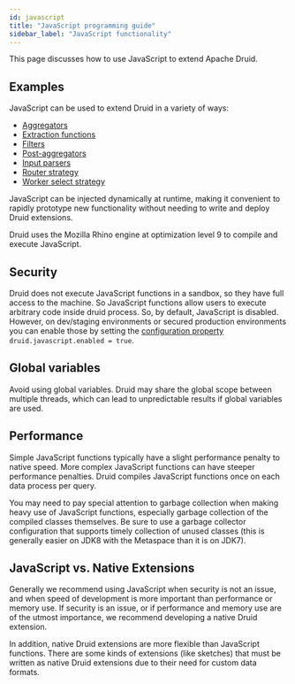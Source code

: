 ```yaml
---
id: javascript
title: "JavaScript programming guide"
sidebar_label: "JavaScript functionality"
---
```


<!--
  ~ Licensed to the Apache Software Foundation (ASF) under one
  ~ or more contributor license agreements.  See the NOTICE file
  ~ distributed with this work for additional information
  ~ regarding copyright ownership.  The ASF licenses this file
  ~ to you under the Apache License, Version 2.0 (the
  ~ "License"); you may not use this file except in compliance
  ~ with the License.  You may obtain a copy of the License at
  ~
  ~   http://www.apache.org/licenses/LICENSE-2.0
  ~
  ~ Unless required by applicable law or agreed to in writing,
  ~ software distributed under the License is distributed on an
  ~ "AS IS" BASIS, WITHOUT WARRANTIES OR CONDITIONS OF ANY
  ~ KIND, either express or implied.  See the License for the
  ~ specific language governing permissions and limitations
  ~ under the License.
  -->


This page discusses how to use JavaScript to extend Apache Druid.

## Examples

JavaScript can be used to extend Druid in a variety of ways:

- [Aggregators](../querying/aggregations.html#javascript-aggregator)
- [Extraction functions](../querying/dimensionspecs.html#javascript-extraction-function)
- [Filters](../querying/filters.html#javascript-filter)
- [Post-aggregators](../querying/post-aggregations.html#javascript-post-aggregator)
- [Input parsers](../ingestion/data-formats.html#javascript-parsespec)
- [Router strategy](../design/router.html#javascript)
- [Worker select strategy](../configuration/index.html#javascript-worker-select-strategy)

JavaScript can be injected dynamically at runtime, making it convenient to rapidly prototype new functionality
without needing to write and deploy Druid extensions.

Druid uses the Mozilla Rhino engine at optimization level 9 to compile and execute JavaScript.

## Security

Druid does not execute JavaScript functions in a sandbox, so they have full access to the machine. So JavaScript
functions allow users to execute arbitrary code inside druid process. So, by default, JavaScript is disabled.
However, on dev/staging environments or secured production environments you can enable those by setting
the [configuration property](../configuration/index.html#javascript)
`druid.javascript.enabled = true`.

## Global variables

Avoid using global variables. Druid may share the global scope between multiple threads, which can lead to
unpredictable results if global variables are used.

## Performance

Simple JavaScript functions typically have a slight performance penalty to native speed. More complex JavaScript
functions can have steeper performance penalties. Druid compiles JavaScript functions once on each data process per query.

You may need to pay special attention to garbage collection when making heavy use of JavaScript functions, especially
garbage collection of the compiled classes themselves. Be sure to use a garbage collector configuration that supports
timely collection of unused classes (this is generally easier on JDK8 with the Metaspace than it is on JDK7).

## JavaScript vs. Native Extensions

Generally we recommend using JavaScript when security is not an issue, and when speed of development is more important
than performance or memory use. If security is an issue, or if performance and memory use are of the utmost importance,
we recommend developing a native Druid extension.

In addition, native Druid extensions are more flexible than JavaScript functions. There are some kinds of extensions
(like sketches) that must be written as native Druid extensions due to their need for custom data formats.
